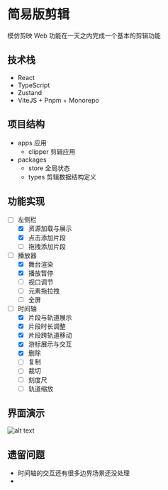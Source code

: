 # 简易版剪辑

模仿剪映 Web 功能在一天之内完成一个基本的剪辑功能

## 技术栈

- React
- TypeScript
- Zustand
- ViteJS + Pnpm + Monorepo

## 项目结构

- apps 应用
  - clipper 剪辑应用
- packages
  - store 全局状态
  - types 剪辑数据结构定义

## 功能实现

- [ ] 左侧栏
  - [x] 资源加载与展示
  - [x] 点击添加片段
  - [ ] 拖拽添加片段
- [ ] 播放器
  - [x] 舞台渲染
  - [x] 播放暂停
  - [ ] 视口调节
  - [ ] 元素拖拉拽
  - [ ] 全屏
- [ ] 时间轴
  - [x] 片段与轨道展示
  - [x] 片段时长调整
  - [x] 片段跨轨道移动
  - [x] 游标展示与交互
  - [x] 删除
  - [ ] 复制
  - [ ] 裁切
  - [ ] 刻度尺
  - [ ] 轨道缩放

## 界面演示

![alt text](image.png)

## 遗留问题

- 时间轴的交互还有很多边界场景还没处理
-
